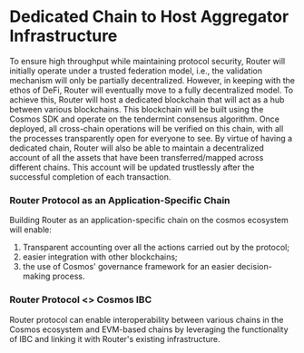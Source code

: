 # Dedicated Chain to Host Aggregator Infrastructure

To ensure high throughput while maintaining protocol security, Router will initially operate under a trusted federation model, i.e., the validation mechanism will only be partially decentralized. However, in keeping with the ethos of DeFi, Router will eventually move to a fully decentralized model. To achieve this, Router will host a dedicated blockchain that will act as a hub between various blockchains. This blockchain will be built using the Cosmos SDK and operate on the tendermint consensus algorithm. Once deployed, all cross-chain operations will be verified on this chain, with all the processes transparently open for everyone to see. By virtue of having a dedicated chain, Router will also be able to maintain a decentralized account of all the assets that have been transferred/mapped across different chains. This account will be updated trustlessly after the successful completion of each transaction.

### Router Protocol as an Application-Specific Chain

Building Router as an application-specific chain on the cosmos ecosystem will enable:

1. Transparent accounting over all the actions carried out by the protocol;&#x20;
2. easier integration with other blockchains;
3. the use of Cosmos' governance framework for an easier decision-making process.

### Router Protocol <> Cosmos IBC

Router protocol can enable interoperability between various chains in the Cosmos ecosystem and   EVM-based chains by leveraging the functionality of IBC and linking it with Router's existing infrastructure.

